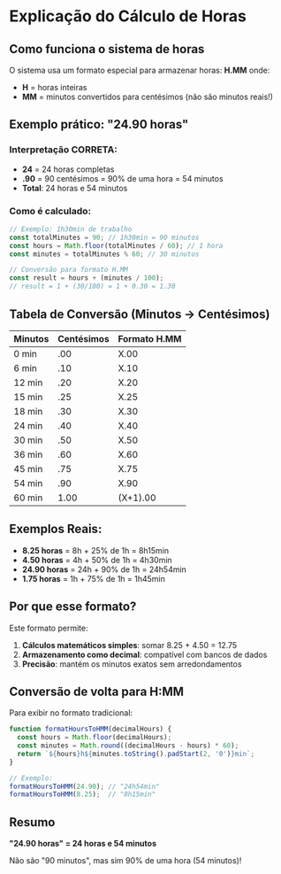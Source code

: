 # Explicação do Cálculo de Horas

## Como funciona o sistema de horas

O sistema usa um formato especial para armazenar horas: **H.MM** onde:
- **H** = horas inteiras
- **MM** = minutos convertidos para centésimos (não são minutos reais!)

## Exemplo prático: "24.90 horas"

### Interpretação CORRETA:
- **24** = 24 horas completas
- **.90** = 90 centésimos = 90% de uma hora = 54 minutos
- **Total**: 24 horas e 54 minutos

### Como é calculado:
```javascript
// Exemplo: 1h30min de trabalho
const totalMinutes = 90; // 1h30min = 90 minutos
const hours = Math.floor(totalMinutes / 60); // 1 hora
const minutes = totalMinutes % 60; // 30 minutos

// Conversão para formato H.MM
const result = hours + (minutes / 100);
// result = 1 + (30/100) = 1 + 0.30 = 1.30
```

## Tabela de Conversão (Minutos → Centésimos)

| Minutos | Centésimos | Formato H.MM |
|---------|------------|-------------|
| 0 min   | .00        | X.00        |
| 6 min   | .10        | X.10        |
| 12 min  | .20        | X.20        |
| 15 min  | .25        | X.25        |
| 18 min  | .30        | X.30        |
| 24 min  | .40        | X.40        |
| 30 min  | .50        | X.50        |
| 36 min  | .60        | X.60        |
| 45 min  | .75        | X.75        |
| 54 min  | .90        | X.90        |
| 60 min  | 1.00       | (X+1).00    |

## Exemplos Reais:

- **8.25 horas** = 8h + 25% de 1h = 8h15min
- **4.50 horas** = 4h + 50% de 1h = 4h30min
- **24.90 horas** = 24h + 90% de 1h = 24h54min
- **1.75 horas** = 1h + 75% de 1h = 1h45min

## Por que esse formato?

Este formato permite:
1. **Cálculos matemáticos simples**: somar 8.25 + 4.50 = 12.75
2. **Armazenamento como decimal**: compatível com bancos de dados
3. **Precisão**: mantém os minutos exatos sem arredondamentos

## Conversão de volta para H:MM

Para exibir no formato tradicional:
```javascript
function formatHoursToHMM(decimalHours) {
  const hours = Math.floor(decimalHours);
  const minutes = Math.round((decimalHours - hours) * 60);
  return `${hours}h${minutes.toString().padStart(2, '0')}min`;
}

// Exemplo:
formatHoursToHMM(24.90); // "24h54min"
formatHoursToHMM(8.25);  // "8h15min"
```

## Resumo

**"24.90 horas" = 24 horas e 54 minutos**

Não são "90 minutos", mas sim 90% de uma hora (54 minutos)!